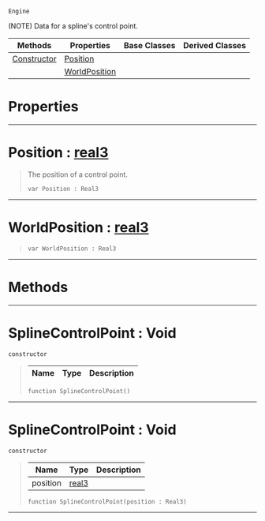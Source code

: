  `Engine`

(NOTE) Data for a spline's control point.

|Methods|Properties|Base Classes|Derived Classes|
|---|---|---|---|
|[ Constructor](https://github.com/ArendDanielek/ZeroDocsTest/blob/master/code_reference/class_reference/splinecontrolpoint.markdown#splinecontrolpoint-void)|[ Position](https://github.com/ArendDanielek/ZeroDocsTest/blob/master/code_reference/class_reference/splinecontrolpoint.markdown#position-zero-engine-doc)| | |
| |[ WorldPosition](https://github.com/ArendDanielek/ZeroDocsTest/blob/master/code_reference/class_reference/splinecontrolpoint.markdown#worldposition-zero-engin)| | |


 #  Properties


---  
 #  Position : [real3](https://github.com/ArendDanielek/ZeroDocsTest/blob/master/code_reference/zilch_base_types/real3.markdown)

> The position of a control point.
> ``` lang=cpp, name=Zilch
> var Position : Real3


---  
 #  WorldPosition : [real3](https://github.com/ArendDanielek/ZeroDocsTest/blob/master/code_reference/zilch_base_types/real3.markdown)

> 
> ``` lang=cpp, name=Zilch
> var WorldPosition : Real3


---  
 #  Methods


---  
 #  SplineControlPoint : Void

 `constructor`

> 
> |Name|Type|Description|
> |---|---|---|
> ``` lang=cpp, name=Zilch
> function SplineControlPoint()
> ``` 


---  
 #  SplineControlPoint : Void

 `constructor`

> 
> |Name|Type|Description|
> |---|---|---|
> |position|[real3](https://github.com/ArendDanielek/ZeroDocsTest/blob/master/code_reference/zilch_base_types/real3.markdown)| |
> ``` lang=cpp, name=Zilch
> function SplineControlPoint(position : Real3)
> ``` 


---  
 
  
  
  
  
  
  
  

 